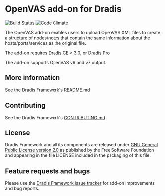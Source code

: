 # OpenVAS add-on for Dradis

[![Build Status](https://secure.travis-ci.org/dradis/dradis-openvas.png?branch=master)](http://travis-ci.org/dradis/dradis-openvas) [![Code Climate](https://codeclimate.com/github/dradis/dradis-openvas.png)](https://codeclimate.com/github/dradis/dradis-openvas.png)

The OpenVAS add-on enables users to upload OpenVAS XML files to create a structure of nodes/notes that contain the same information about the hosts/ports/services as the original file.

The add-on requires [Dradis CE](https://dradisframework.org/) > 3.0, or [Dradis Pro](https://dradisframework.com/pro/).

The add-on supports OpenVAS v6 and v7 output.


## More information

See the Dradis Framework's [README.md](https://github.com/dradis/dradis-ce/blob/develop/README.md)


## Contributing

See the Dradis Framework's [CONTRIBUTING.md](https://github.com/dradis/dradis-ce/blob/develop/CONTRIBUTING.md)


## License

Dradis Framework and all its components are released under [GNU General Public License version 2.0](http://www.gnu.org/licenses/old-licenses/gpl-2.0.html) as published by the Free Software Foundation and appearing in the file LICENSE included in the packaging of this file.


## Feature requests and bugs

Please use the [Dradis Framework issue tracker](https://github.com/dradis/dradis-ce/issues) for add-on improvements and bug reports.
